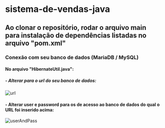 # sistema-de-vendas-java

## Ao clonar o repositório, rodar o arquivo main para instalação de dependências listadas no arquivo "pom.xml" 

### Conexão com seu banco de dados (MariaDB / MySQL)

#### No arquivo "HibernateUtil.java":

##### - Alterar para o url do seu banco de dados:
![url](https://user-images.githubusercontent.com/102383144/232979531-96522b47-7005-466b-a2a1-2caaca93c367.png)

#### - Alterar user e password para os de acesso ao banco de dados do qual o URL foi inserido acima:
![userAndPass](https://user-images.githubusercontent.com/102383144/232979751-a4e02896-3e65-4214-9c12-901cf0434bb7.png)


